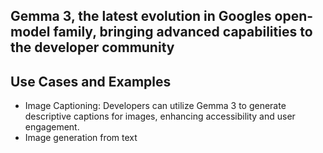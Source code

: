 ## Gemma 3, the latest evolution in Googles open-model family, bringing advanced capabilities to the developer community

## Use Cases and Examples

- Image Captioning: Developers can utilize Gemma 3 to generate descriptive captions for images, enhancing accessibility and user engagement.
- Image generation from text
